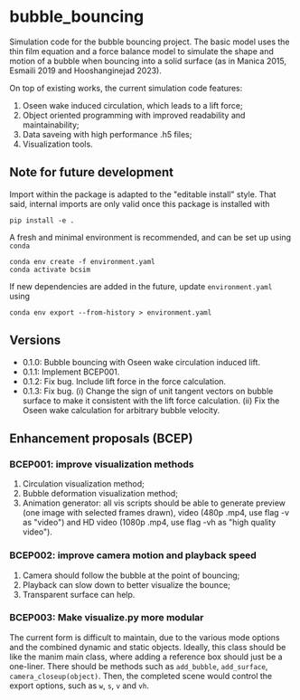 # bubble_bouncing

Simulation code for the bubble bouncing project. The basic model uses the thin film equation and a force balance model to simulate the shape and motion of a bubble when bouncing into a solid surface (as in Manica 2015, Esmaili 2019 and Hooshanginejad 2023). 

On top of existing works, the current simulation code features:

1. Oseen wake induced circulation, which leads to a lift force;
2. Object oriented programming with improved readability and maintainability;
3. Data saveing with high performance .h5 files;
4. Visualization tools. 

## Note for future development

Import within the package is adapted to the "editable install" style. That said, internal imports are only valid once this package is installed with

```
pip install -e .
```

A fresh and minimal environment is recommended, and can be set up using `conda`

```
conda env create -f environment.yaml
conda activate bcsim
```

If new dependencies are added in the future, update `environment.yaml` using

```
conda env export --from-history > environment.yaml
```

## Versions

- 0.1.0: Bubble bouncing with Oseen wake circulation induced lift.
- 0.1.1: Implement BCEP001.
- 0.1.2: Fix bug. Include lift force in the force calculation.
- 0.1.3: Fix bug. (i) Change the sign of unit tangent vectors on bubble surface to make it consistent with the lift force calculation. (ii) Fix the Oseen wake calculation for arbitrary bubble velocity.

## Enhancement proposals (BCEP)

### BCEP001: improve visualization methods

1. Circulation visualization method;
2. Bubble deformation visualization method;
3. Animation generator: all vis scripts should be able to generate preview (one image with selected frames drawn), video (480p .mp4, use flag -v as "video") and HD video (1080p .mp4, use flag -vh as "high quality video").

### BCEP002: improve camera motion and playback speed

1. Camera should follow the bubble at the point of bouncing;
2. Playback can slow down to better visualize the bounce;
3. Transparent surface can help.

### BCEP003: Make visualize.py more modular

The current form is difficult to maintain, due to the various mode options and the combined dynamic and static objects. Ideally, this class should be like the manim main class, where adding a reference box should just be a one-liner. There should be methods such as `add_bubble`, `add_surface`, `camera_closeup(object)`. Then, the completed scene would control the export options, such as `w`, `s`, `v` and `vh`. 

